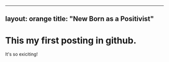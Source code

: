 ---
layout: orange
title:  "New Born as a Positivist"
------

# This my first posting in github.

It's so exiciting!

